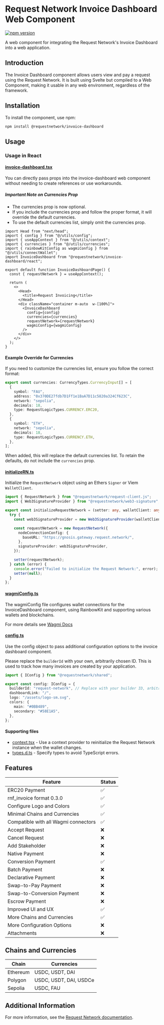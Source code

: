 # Request Network Invoice Dashboard Web Component

[![npm version](https://badge.fury.io/js/%40requestnetwork%2Finvoice-dashboard.svg)](https://badge.fury.io/js/%40requestnetwork%2Finvoice-dashboard)

A web component for integrating the Request Network's Invoice Dashboard into a web application.

## Introduction

The Invoice Dashboard component allows users view and pay a request using the Request Network. It is built using Svelte but compiled to a Web Component, making it usable in any web environment, regardless of the framework.

## Installation

To install the component, use npm:

```bash
npm install @requestnetwork/invoice-dashboard
```

## Usage

### Usage in React

#### [invoice-dashboard.tsx](https://github.com/RequestNetwork/invoicing-template/blob/main/pages/index.tsx)

You can directly pass props into the invoice-dashboard web component without needing to create references or use workarounds.

##### Important Note on Currencies Prop

- The currencies prop is now optional.
- If you include the currencies prop and follow the proper format, it will override the default currencies.
- To use the default currencies list, simply omit the currencies prop.

```tsx
import Head from "next/head";
import { config } from "@/utils/config";
import { useAppContext } from "@/utils/context";
import { currencies } from "@/utils/currencies";
import { rainbowKitConfig as wagmiConfig } from "@/utils/connectWallet";
import InvoiceDashboard from "@requestnetwork/invoice-dashboard/react";

export default function InvoiceDashboardPage() {
  const { requestNetwork } = useAppContext();

  return (
    <>
      <Head>
        <title>Request Invoicing</title>
      </Head>
      <div className="container m-auto  w-[100%]">
        <InvoiceDashboard
          config={config}
          currencies={currencies}
          requestNetwork={requestNetwork}
          wagmiConfig={wagmiConfig}
        />
      </div>
    </>
  );
}
```

#### Example Override for Currencies

If you need to customize the currencies list, ensure you follow the correct format:

```ts
export const currencies: CurrencyTypes.CurrencyInput[] = [
  {
    symbol: "FAU",
    address: "0x370DE27fdb7D1Ff1e1BaA7D11c5820a324Cf623C",
    network: "sepolia",
    decimals: 18,
    type: RequestLogicTypes.CURRENCY.ERC20,
  },
  {
    symbol: "ETH",
    network: "sepolia",
    decimals: 18,
    type: RequestLogicTypes.CURRENCY.ETH,
  },
];
```

When added, this will replace the default currencies list. To retain the defaults, do not include the `currencies` prop.

#### [initializeRN.ts](https://github.com/RequestNetwork/invoicing-template/blob/main/utils/initializeRN.ts)

Initialize the `RequestNetwork` object using an Ethers `Signer` or Viem `WalletClient`.

```ts
import { RequestNetwork } from "@requestnetwork/request-client.js";
import { Web3SignatureProvider } from "@requestnetwork/web3-signature";

export const initializeRequestNetwork = (setter: any, walletClient: any) => {
  try {
    const web3SignatureProvider = new Web3SignatureProvider(walletClient);

    const requestNetwork = new RequestNetwork({
      nodeConnectionConfig: {
        baseURL: "https://gnosis.gateway.request.network/",
      },
      signatureProvider: web3SignatureProvider,
    });

    setter(requestNetwork);
  } catch (error) {
    console.error("Failed to initialize the Request Network:", error);
    setter(null);
  }
};
```

#### [wagmiConfig.ts](https://github.com/RequestNetwork/invoicing-template/blob/main/utils/wagmiConfig.ts)

The wagmiConfig file configures wallet connections for the InvoiceDashboard component, using RainbowKit and supporting various wallets and blockchains.

For more details see [Wagmi Docs](https://wagmi.sh/react/api/WagmiProvider#config)

#### [config.ts](https://github.com/RequestNetwork/invoicing-template/blob/main/utils/config.ts)

Use the config object to pass additional configuration options to the invoice dashboard component.

Please replace the `builderId` with your own, arbitrarily chosen ID. This is used to track how many invoices are created by your application.

```ts
import { IConfig } from "@requestnetwork/shared";

export const config: IConfig = {
  builderId: "request-network", // Replace with your builder ID, arbitrarily chosen, used for metrics
  dashboardLink: "/",
  logo: "/assets/logo-sm.svg",
  colors: {
    main: "#0BB489",
    secondary: "#58E1A5",
  },
};
```

#### Supporting files

- [context.tsx](https://github.com/RequestNetwork/invoicing-template/blob/main/utils/context.tsx) - Use a context provider to reinitialize the Request Network instance when the wallet changes.
- [types.d.ts](https://github.com/RequestNetwork/invoicing-template/blob/main/types.d.ts) - Specify types to avoid TypeScript errors.

## Features

| Feature                              | Status |
| ------------------------------------ | ------ |
| ERC20 Payment                        | ✅     |
| rnf_invoice format 0.3.0             | ✅     |
| Configure Logo and Colors            | ✅     |
| Minimal Chains and Currencies        | ✅     |
| Compatible with all Wagmi connectors | ✅     |
| Accept Request                       | ❌     |
| Cancel Request                       | ❌     |
| Add Stakeholder                      | ❌     |
| Native Payment                       | ❌     |
| Conversion Payment                   | ✅     |
| Batch Payment                        | ❌     |
| Declarative Payment                  | ❌     |
| Swap-to-Pay Payment                  | ❌     |
| Swap-to-Conversion Payment           | ❌     |
| Escrow Payment                       | ❌     |
| Improved UI and UX                   | ✅     |
| More Chains and Currencies           | ✅     |
| More Configuration Options           | ❌     |
| Attachments                          | ❌     |

## Chains and Currencies

| Chain    | Currencies             |
| -------- | ---------------------- |
| Ethereum | USDC, USDT, DAI        |
| Polygon  | USDC, USDT, DAI, USDCe |
| Sepolia  | USDC, FAU              |

## Additional Information

For more information, see the [Request Network documentation](https://docs.request.network/).
